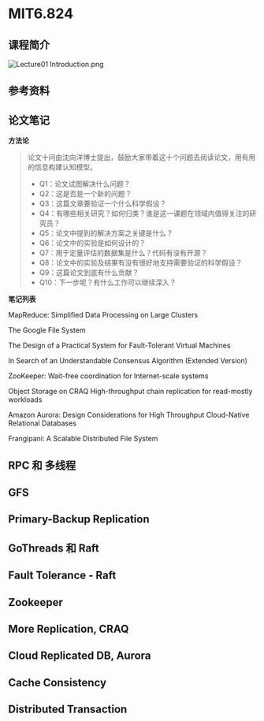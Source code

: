 # MIT6.824

## 课程简介

![Lecture01 Introduction.png](https://s2.loli.net/2022/09/16/tu6Uq1r8XmVSLDs.png)

## 参考资料

## 论文笔记

**方法论**

> 论文十问由沈向洋博士提出，鼓励大家带着这十个问题去阅读论文，用有用的信息构建认知模型。
>
> * Q1：论文试图解决什么问题？
> * Q2：这是否是一个新的问题？
> * Q3：这篇文章要验证一个什么科学假设？
> * Q4：有哪些相关研究？如何归类？谁是这一课题在领域内值得关注的研究员？
> * Q5：论文中提到的解决方案之关键是什么？
> * Q6：论文中的实验是如何设计的？
> * Q7：用于定量评估的数据集是什么？代码有没有开源？
> * Q8：论文中的实验及结果有没有很好地支持需要验证的科学假设？
> * Q9：这篇论文到底有什么贡献？
> * Q10：下一步呢？有什么工作可以继续深入？

**笔记列表**

MapReduce: Simplified Data Processing on Large Clusters

The Google File System

The Design of a Practical System for Fault-Tolerant Virtual Machines

In Search of an Understandable Consensus Algorithm (Extended Version)

ZooKeeper: Wait-free coordination for Internet-scale systems

Object Storage on CRAQ High-throughput chain replication for read-mostly workloads

Amazon Aurora: Design Considerations for High Throughput Cloud-Native Relational Databases

Frangipani: A Scalable Distributed File System

## RPC 和 多线程

## GFS

## Primary-Backup Replication

## GoThreads 和 Raft

## Fault Tolerance - Raft

## Zookeeper

## More Replication, CRAQ

## Cloud Replicated DB, Aurora

## Cache Consistency

## Distributed Transaction
